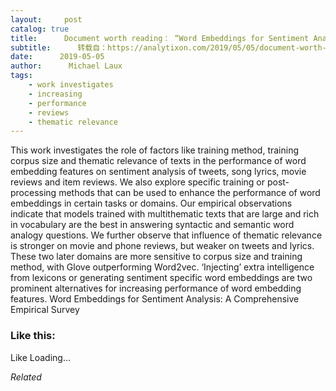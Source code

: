 ```yaml
---
layout:     post
catalog: true
title:      Document worth reading： “Word Embeddings for Sentiment Analysis： A Comprehensive Empirical Survey”
subtitle:      转载自：https://analytixon.com/2019/05/05/document-worth-reading-word-embeddings-for-sentiment-analysis-a-comprehensive-empirical-survey/
date:      2019-05-05
author:      Michael Laux
tags:
    - work investigates
    - increasing
    - performance
    - reviews
    - thematic relevance
---
```


This work investigates the role of factors like training method, training corpus size and thematic relevance of texts in the performance of word embedding features on sentiment analysis of tweets, song lyrics, movie reviews and item reviews. We also explore specific training or post-processing methods that can be used to enhance the performance of word embeddings in certain tasks or domains. Our empirical observations indicate that models trained with multithematic texts that are large and rich in vocabulary are the best in answering syntactic and semantic word analogy questions. We further observe that influence of thematic relevance is stronger on movie and phone reviews, but weaker on tweets and lyrics. These two later domains are more sensitive to corpus size and training method, with Glove outperforming Word2vec. ‘Injecting’ extra intelligence from lexicons or generating sentiment specific word embeddings are two prominent alternatives for increasing performance of word embedding features. Word Embeddings for Sentiment Analysis: A Comprehensive Empirical Survey





### Like this:

Like Loading...


*Related*

